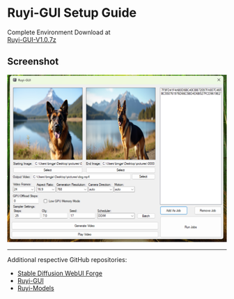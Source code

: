 # Ruyi-GUI Setup Guide
Complete Environment Download at<br>
[Ruyi-GUI-V1.0.7z](https://mega.nz/file/GS4hjbrJ#kjpc8buBUnuw11lOTo0HwLKmzKeORvLTEO7dRsmgS5Q)


## Screenshot

![Ruyi-GUI Screenshot](https://raw.githubusercontent.com/bmgjet/Ruyi-GUI/refs/heads/master/guiscreenshot.png)


---

Additional respective GitHub repositories:  
- [Stable Diffusion WebUI Forge](https://github.com/lllyasviel/stable-diffusion-webui-forge)  
- [Ruyi-GUI](https://github.com/bmgjet/Ruyi-GUI)  
- [Ruyi-Models](https://github.com/IamCreateAI/Ruyi-Models)
